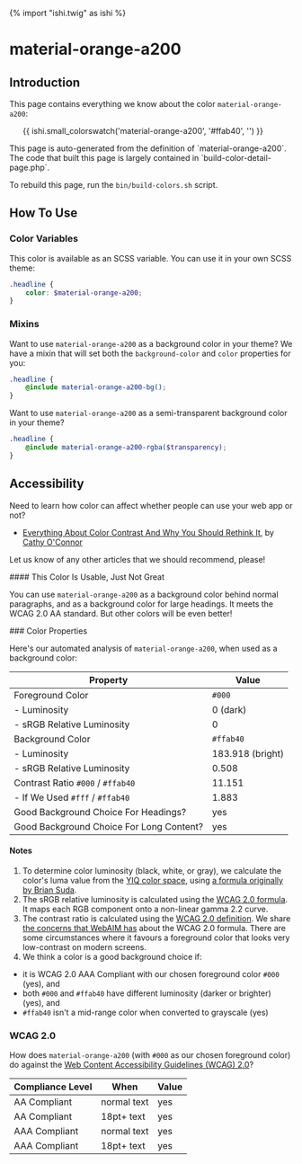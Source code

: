 {% import "ishi.twig" as ishi %}
# material-orange-a200

## Introduction

This page contains everything we know about the color `material-orange-a200`:

<div class="grid">
    <div class="cell">
        <div class="swatch">
            <ul>
                {{ ishi.small_colorswatch('material-orange-a200', '#ffab40', '') }}
            </ul>
        </div>
    </div>
</div>

<div class="callout attention" markdown="1">
This page is auto-generated from the definition of `material-orange-a200`. The code that built this page is largely contained in `build-color-detail-page.php`.

To rebuild this page, run the `bin/build-colors.sh` script.
</div>

## How To Use

### Color Variables

This color is available as an SCSS variable. You can use it in your own SCSS theme:

```scss
.headline {
    color: $material-orange-a200;
}
```

### Mixins

Want to use `material-orange-a200` as a background color in your theme? We have a mixin that will set both the `background-color` and `color` properties for you:

```scss
.headline {
    @include material-orange-a200-bg();
}
```

Want to use `material-orange-a200` as a semi-transparent background color in your theme?

```scss
.headline {
    @include material-orange-a200-rgba($transparency);
}
```

## Accessibility

Need to learn how color can affect whether people can use your web app or not?

* [Everything About Color Contrast And Why You Should Rethink It](https://www.smashingmagazine.com/2014/10/color-contrast-tips-and-tools-for-accessibility/), by [Cathy O'Connor](http://www.twitter.com/cagocon)

Let us know of any other articles that we should recommend, please!
<div class="callout warning" markdown="1">
#### This Color Is Usable, Just Not Great

You can use `material-orange-a200` as a background color behind normal paragraphs, and as a background color for large headings. It meets the WCAG 2.0 AA standard. But other colors will be even better!
</div>
### Color Properties

Here's our automated analysis of `material-orange-a200`, when used as a background color:

Property | Value
---------|------
Foreground Color | `#000`
- Luminosity | 0 (dark)
- sRGB Relative Luminosity | 0
Background Color | `#ffab40`
- Luminosity | 183.918 (bright)
- sRGB Relative Luminosity | 0.508
Contrast Ratio `#000` / `#ffab40` | 11.151
- If We Used `#fff` / `#ffab40` | 1.883
Good Background Choice For Headings? | yes
Good Background Choice For Long Content? | yes

#### Notes

1. To determine color luminosity (black, white, or gray), we calculate the color's luma value from the [YIQ color space](https://en.wikipedia.org/wiki/YIQ), using [a formula originally by Brian Suda](https://24ways.org/2010/calculating-color-contrast/).
1. The sRGB relative luminosity is calculated using the [WCAG 2.0 formula](https://www.w3.org/TR/WCAG20/#relativeluminancedef). It maps each RGB component onto a non-linear gamma 2.2 curve.
1. The contrast ratio is calculated using the [WCAG 2.0 definition](https://www.w3.org/TR/2008/REC-WCAG20-20081211/#contrast-ratiodef). We share [the concerns that WebAIM has](http://webaim.org/blog/wcag-2-1-feedback/) about the WCAG 2.0 formula. There are some circumstances where it favours a foreground color that looks very low-contrast on modern screens.
1. We think a color is a good background choice if:
  - it is WCAG 2.0 AAA Compliant with our chosen foreground color `#000` (yes), and
  - both `#000` and `#ffab40` have different luminosity (darker or brighter) (yes), and
  - `#ffab40` isn't a mid-range color when converted to grayscale (yes)

### WCAG 2.0

How does `material-orange-a200` (with `#000` as our chosen foreground color) do against the [Web Content Accessibility Guidelines (WCAG) 2.0](https://www.w3.org/TR/WCAG20/)?

Compliance Level | When | Value
-----------------|------|------
AA Compliant | normal text | yes
AA Compliant | 18pt+ text | yes
AAA Compliant | normal text | yes
AAA Compliant | 18pt+ text | yes